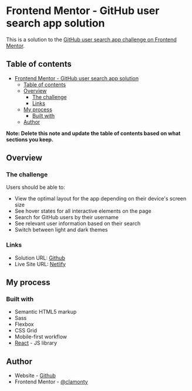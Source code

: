 # Frontend Mentor - GitHub user search app solution

This is a solution to the [GitHub user search app challenge on Frontend Mentor](https://www.frontendmentor.io/challenges/github-user-search-app-Q09YOgaH6). 

## Table of contents

- [Frontend Mentor - GitHub user search app solution](#frontend-mentor---github-user-search-app-solution)
  - [Table of contents](#table-of-contents)
  - [Overview](#overview)
    - [The challenge](#the-challenge)
    - [Links](#links)
  - [My process](#my-process)
    - [Built with](#built-with)
  - [Author](#author)

**Note: Delete this note and update the table of contents based on what sections you keep.**

## Overview

### The challenge

Users should be able to:

- View the optimal layout for the app depending on their device's screen size
- See hover states for all interactive elements on the page
- Search for GitHub users by their username
- See relevant user information based on their search
- Switch between light and dark themes

### Links

- Solution URL: [Github](https://github.com/clamonty/Frontendmentor.io/tree/main/Junior/1.%20Github%20User%20Search%20App/github-app)
- Live Site URL: [Netlify](https://clamonty-github-user-search-app.netlify.app/)

## My process

### Built with

- Semantic HTML5 markup
- Sass
- Flexbox
- CSS Grid
- Mobile-first workflow
- [React](https://reactjs.org/) - JS library

## Author

- Website - [Github](https://github.com/clamonty)
- Frontend Mentor - [@clamonty](https://www.frontendmentor.io/profile/clamonty)

